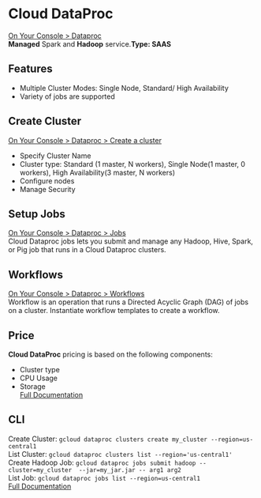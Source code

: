 # Cloud DataProc
[On Your Console > Dataproc](https://console.cloud.google.com/dataproc/clusters)  
**Managed** Spark and **Hadoop** service.**Type: SAAS**
## Features
- Multiple Cluster Modes: Single Node, Standard/ High Availability
- Variety of jobs are supported
## Create Cluster
[On Your Console > Dataproc > Create a cluster](https://console.cloud.google.com/dataproc/clustersAdd)  
- Specify Cluster Name
- Cluster type: Standard (1 master, N workers), Single Node(1 master, 0 workers), High Availability(3 master, N workers)
- Configure nodes
- Manage Security
## Setup Jobs
[On Your Console > Dataproc > Jobs](https://console.cloud.google.com/dataproc/jobs)  
Cloud Dataproc jobs lets you submit and manage any Hadoop, Hive, Spark, or Pig job that runs in a Cloud Dataproc clusters.
## Workflows
[On Your Console > Dataproc > Workflows](https://console.cloud.google.com/dataproc/workflows/instances)  
 Workflow is an operation that runs a Directed Acyclic Graph (DAG) of jobs on a cluster. Instantiate workflow templates to create a workflow. 
## Price
**Cloud DataProc** pricing is based on the following components:
- Cluster type
- CPU Usage
- Storage  
[Full Documentation](https://cloud.google.com/dataproc/pricing)
## CLI
Create Cluster: `gcloud dataproc clusters create my_cluster --region=us-central1`  
List Cluster: `gcloud dataproc clusters list --region='us-central1'`  
Create Hadoop Job: `gcloud dataproc jobs submit hadoop --cluster=my_cluster  --jar=my_jar.jar -- arg1 arg2`  
List Job: `gcloud dataproc jobs list --region=us-central1`  
[Full Documentation](https://cloud.google.com/sdk/gcloud/reference/dataproc)